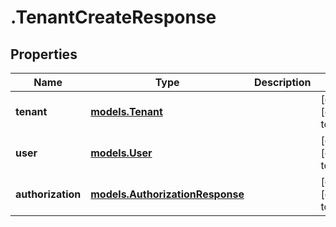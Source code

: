 # .TenantCreateResponse

## Properties
Name | Type | Description | Notes
------------ | ------------- | ------------- | -------------
**tenant** | [**models.Tenant**](models.Tenant.md) |  | [optional] [default to null]
**user** | [**models.User**](models.User.md) |  | [optional] [default to null]
**authorization** | [**models.AuthorizationResponse**](models.AuthorizationResponse.md) |  | [optional] [default to null]



